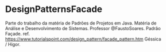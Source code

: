 # DesignPatternsFacade
Parte do trabalho da matéria de Padrões de Projetos em Java.
Matéria de Análise e Desenvolvimento de Sistemas.
Professor @FaustoSoares.
Padrão Façade.
ref. https://www.tutorialspoint.com/design_pattern/facade_pattern.htm
Géssica / Higor.
